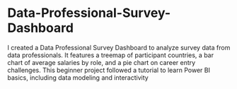 # Data-Professional-Survey-Dashboard
I created a Data Professional Survey Dashboard to analyze survey data from data professionals. It features a treemap of participant countries, a bar chart of average salaries by role, and a pie chart on career entry challenges. This beginner project followed a tutorial to learn Power BI basics, including data modeling and interactivity

